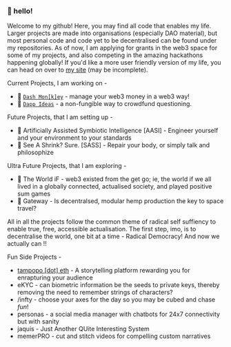### 👋 hello!

Welcome to my github! Here, you may find all code that enables my life. Larger projects are made into organisations (especially DAO material), but most personal code and code yet to be decentralised can be found under my repositories. As of now, I am applying for grants in the web3 space for some of my projects, and also competing in the amazing hackathons happening globally! If you'd like a more user friendly version of my life, you can head on over to [my site](https://thisispalash.com/) (may be incomplete).

Current Projects, I am working on -
- 🐒  [`Dash Mon[k]ey`](https://dash-monkey.com/) - manage your web3 money in a web3 way!
- 💭  [`Dapp Ideas`](https://dapp-ideas.github.io/) - a non-fungible way to crowdfund questioning.

Future Projects, that I am setting up -
- 🧠  Artificially Assisted Symbiotic Intelligence [AASI] - Engineer yourself and your environment to your standards
- 👻  See A Shrink? Sure. [SASS] - Repair your body, or simply talk and philosophize

Ultra Future Projects, that I am exploring -
- 🤔 The World iF - web3 existed from the get go; ie, the world if we all lived in a globally connected, actualised society, and played positive sum games
- 🍁  Gateway - Is decentralsed, modular hemp production the key to space travel?

All in all the projects follow the common theme of radical self suffiency to enable true, free, accessible actualisation. The first step, imo, is to decentralise the world, one bit at a time - Radical Democracy! And now we actually can !!

Fun Side Projects -
- [tampopo [dot] eth](https://thisispalash.com/tampopo/) - A storytelling platform rewarding you for enrapturing your audience
- eKYC - can biometric information be the seeds to private keys, thereby removing the need to remember strings of characters?
- /infty - choose your axes for the day so you may be cubed and chase *fun*!
- personas - a social media manager with chatbots for 24x7 connectivity but with sanity
- jaquis - Just Another QUite Interesting System
- memerPRO - cut and stitch videos for compelling custom narratives
